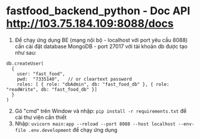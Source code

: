 # fastfood_backend_python - Doc API http://103.75.184.109:8088/docs
1. Để chạy ứng dụng BE (mạng nội bộ - localhost với port yêu cầu 8088) cần cài đặt database MongoDB - port 27017 với tài khoản db được tạo như sau:
```
db.createUser(
  {
    user: "fast_food",
    pwd:  "7335140",   // or cleartext password
    roles: [ { role: "dbAdmin", db: "fast_food_db" }, { role: "readWrite", db: "fast_food_db" }]
  }
)
```
2. Gõ "cmd" trên Window và nhập: ```pip install -r requirements.txt``` để cài thư viện cần thiết
3. Nhập: ```uvicorn main:app --reload --port 8088 --host localhost --env-file .env.development``` để chạy ứng dụng

